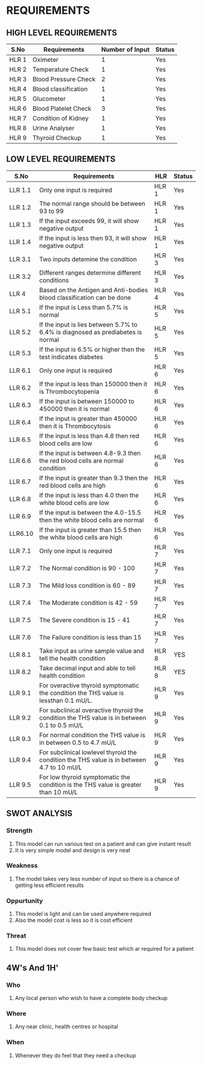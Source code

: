 # REQUIREMENTS

## HIGH LEVEL REQUIREMENTS

|S.No| Requirements|Number of Input| Status|
|----|-------------|---------------|-------|
|HLR 1|Oximeter|1|Yes|
|HLR 2|Temperature Check|1|Yes|
|HLR 3|Blood Pressure Check|2|Yes|
|HLR 4|Blood classification|1|Yes|
|HLR 5|Glucometer|1|Yes|
|HLR 6|Blood Platelet Check|3|Yes|
|HLR 7|Condition of Kidney|1|Yes|
|HLR 8|Urine Analyser|1|Yes|
|HLR 9|Thyroid Checkup|1|Yes|

 
 
 
 ## LOW LEVEL REQUIREMENTS
 
 |S.No| Requirements|HLR| Status|
 |----|-------------|---|-------|
 |LLR 1.1 |Only one input is required|HLR 1|Yes|
 |LLR 1.2 |The normal range should be between 93 to 99|HLR 1|Yes|
 |LLR 1.3|If the input exceeds 99, it will show negative output|HLR 1|Yes|
 |LLR 1.4|If the input is less then 93, it will show negative output|HLR 1|Yes|
 |LLR 3.1|Two inputs detemine the condition|HLR 3|Yes|
 |LLR 3.2|Different ranges determine different conditions|HLR 3|Yes|
 |LLR 4|Based on the Antigen and Anti-bodies blood classification can be done|HLR 4|Yes|
 |LLR 5.1|If the input is Less than 5.7% is normal|HLR 5|Yes|
 |LLR 5.2|If the input is lies between 5.7% to 6.4% is diagnosed as prediabetes is normal|HLR 5|Yes|
 |LLR 5.3|If the input is 6.5% or higher then the test indicates diabetes|HLR 5|Yes|
 |LLR 6.1|Only one input is required|HLR 6|Yes|
 |LLR 6.2| If the input is less than 150000 then it is Thrombocytopenia|HLR 6|Yes|
 |LLR 6.3| If the input is between 150000 to 450000 then it is normal|HLR 6|Yes|
 |LLR 6.4| If the input is greater than 450000 then it is Thrombocytosis|HLR 6|Yes|
 |LLR 6.5| If the input is less than 4.8 then red blood cells are low|HLR 6|Yes|
 |LLR 6.6| If the input is between 4.8-9.3 then the red blood cells are normal condition|HLR 6| Yes|
 |LLR 6.7|If the input is greater than 9.3 then the red blood cells are high|HLR 6|Yes|
 |LLR 6.8| If the input is less than 4.0 then the white blood cells are low|HLR 6|Yes|
 |LLR 6.9| If the input is between the 4.0-15.5 then the white blood cells are normal|HLR 6|Yes|
 |LLR6.10| If the input is greater than 15.5 then the white blood cells are high |HLR 6| Yes
 |LLR 7.1|Only one input is required|HLR 7|Yes|
 |LLR 7.2|The Normal condition is 90 - 100 |HLR 7|Yes|
 |LLR 7.3|The Mild loss condition is 60 - 89 |HLR 7|Yes|
 |LLR 7.4|The Moderate condition is 42 - 59 |HLR 7|Yes|
 |LLR 7.5|The Severe condition is 15 - 41 |HLR 7|Yes|
 |LLR 7.6|The Failure condition is less than 15 |HLR 7|Yes| 
 |LLR 8.1|Take input as urine sample value and tell the health condition |HLR 8|YES| 
 |LLR 8.2| Take decimal input and able to tell health condition |HLR 8|YES|
 |LLR 9.1|For overactive thyroid symptomatic the condition the THS value is lessthan 0.1 mU/L.|HLR 9|Yes|
 |LLR 9.2|For subclinical overactive thyroid the condition the THS value is in between 0.1 to 0.5 mU/L|HLR 9|Yes|
 |LLR 9.3|For normal condition the THS value is in between 0.5 to 4.7 mU/L|HLR 9|Yes|
 |LLR 9.4|For subclinical lowlevel thyroid the condition the THS value is in between 4.7 to 10 mU/L|HLR 9|Yes|
 |LLR 9.5|For low thyroid symptomatic the condition is the THS value is greater than 10 mU/L|HLR 9|Yes|
 
 ## SWOT ANALYSIS
 
 ### Strength
 1. This model can run various test on a patient and can give instant result
 2. It is very simple model and design is very neat

### Weakness
1. The model takes very less number of input so there is a chance of getting less efficient results

### Oppurtunity
1. This model is light and can be used anywhere required
2. Also the model cost is less so it is cost efficient

### Threat
1. This model does not cover few basic test which ar required for a patient

## 4W's And 1H'

### Who
1. Any local person who wish to have a complete body checkup
 
### Where
1. Any near clinic, health centres or hospital

### When
1. Whenever they do feel that they need a checkup

### 
